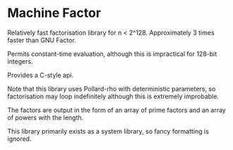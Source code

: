 # Machine Factor

Relatively fast factorisation library for n < 2^128. Approximately 3 times faster than GNU Factor.

Permits constant-time evaluation, although this is impractical for 128-bit integers. 

Provides a C-style api. 

Note that this library uses Pollard-rho with deterministic parameters, so factorisation may loop
indefinitely although this is extremely improbable.

The factors are output in the form of an array of prime factors and an array of powers with the length. 

This library primarily exists as a system library, so fancy formatting is ignored.
